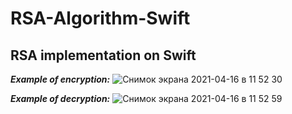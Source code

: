 # RSA-Algorithm-Swift

## RSA implementation on Swift

***Example of encryption:***
![Снимок экрана 2021-04-16 в 11 52 30](https://user-images.githubusercontent.com/63499146/114999232-53a6c780-9eaa-11eb-991b-4ef6b37bde60.png)

***Example of decryption:***
![Снимок экрана 2021-04-16 в 11 52 59](https://user-images.githubusercontent.com/63499146/114999250-59041200-9eaa-11eb-96a1-a5dc4a4b1c4c.png)
